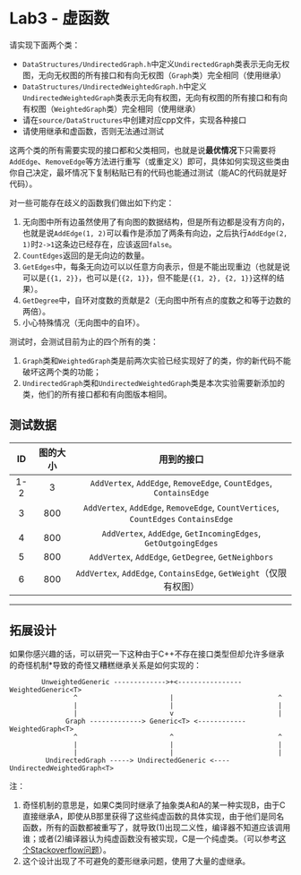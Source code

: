 # Lab3 - 虚函数

请实现下面两个类：

- `DataStructures/UndirectedGraph.h`中定义`UndirectedGraph`类表示无向无权图，无向无权图的所有接口和有向无权图（`Graph`类）完全相同（使用继承）
- `DataStructures/UndirectedWeightedGraph.h`中定义`UndirectedWeightedGraph`类表示无向有权图，无向有权图的所有接口和有向有权图（`WeightedGraph`类）完全相同（使用继承）
- 请在`source/DataStructures`中创建对应cpp文件，实现各种接口
- 请使用继承和虚函数，否则无法通过测试

这两个类的所有需要实现的接口都和父类相同，也就是说**最优情况**下只需要将`AddEdge`、`RemoveEdge`等方法进行重写（或重定义）即可，具体如何实现这些类由你自己决定，最坏情况下复制粘贴已有的代码也能通过测试（能AC的代码就是好代码）。

对一些可能存在歧义的函数我们做出如下约定：

1. 无向图中所有边虽然使用了有向图的数据结构，但是所有边都是没有方向的，也就是说`AddEdge(1, 2)`可以看作是添加了两条有向边，之后执行`AddEdge(2, 1)`时`2->1`这条边已经存在，应该返回`false`。
2. `CountEdges`返回的是无向边的数量。
3. `GetEdges`中，每条无向边可以以任意方向表示，但是不能出现重边（也就是说可以是`{{1, 2}}`，也可以是`{{2, 1}}`，但不能是`{{1, 2}, {2, 1}}`这样的结果）。
4. `GetDegree`中，自环对度数的贡献是2（无向图中所有点的度数之和等于边数的两倍）。
5. 小心特殊情况（无向图中的自环）。

测试时，会测试目前为止的四个所有的类：

1. `Graph`类和`WeightedGraph`类是前两次实验已经实现好了的类，你的新代码不能破坏这两个类的功能；
2. `UndirectedGraph`类和`UndirectedWeightedGraph`类是本次实验需要新添加的类，他们的所有接口都和有向图版本相同。

## 测试数据

|ID|图的大小|用到的接口|
|:-:|:-:|:-:|
|1-2|3|`AddVertex`, `AddEdge`, `RemoveEdge`, `CountEdges`, `ContainsEdge`|
|3|800|`AddVertex`, `AddEdge`, `RemoveEdge`, `CountVertices`, `CountEdges` `ContainsEdge`|
|4|800|`AddVertex`, `AddEdge`, `GetIncomingEdges`, `GetOutgoingEdges`|
|5|800|`AddVertex`, `AddEdge`, `GetDegree`, `GetNeighbors`|
|6|800|`AddVertex`, `AddEdge`, `ContainsEdge`, `GetWeight`（仅限有权图）|

---

## 拓展设计

如果你感兴趣的话，可以研究一下这种由于C++不存在接口类型但却允许多继承的奇怪机制*导致的奇怪又糟糕继承关系是如何实现的：

```
        UnweightedGeneric ------------->+<---------------- WeightedGeneric<T>
                ^                       |                          ^
                |                       |                          |
                |                       v                          |
              Graph -------------> Generic<T> <------------ WeightedGraph<T>
                ^                       ^                          ^
                |                       |                          |
                |                       |                          |
         UndirectedGraph -----> UndirectedGeneric <---- UndirectedWeightedGraph<T>
```

注：

1. 奇怪机制的意思是，如果C类同时继承了抽象类A和A的某一种实现B，由于C直接继承A，即使从B那里获得了这些纯虚函数的具体实现，由于他们是同名函数，所有的函数都被重写了，就导致(1)出现二义性，编译器不知道应该调用谁；或者(2)编译器认为纯虚函数没有被实现，C是一个纯虚类。（可以参考[这个Stackoverflow问题](https://stackoverflow.com/questions/29288295/c-abstract-class-implementation-in-another-base-class)）。
2. 这个设计出现了不可避免的菱形继承问题，使用了大量的虚继承。